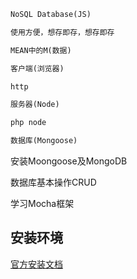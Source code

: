 

~~~html
NoSQL Database(JS)

使用方便，想存即存，想存即存

MEAN中的M(数据)
~~~



~~~html
客户端(浏览器)

http

服务器(Node)

php node

数据库(Mongoose)

~~~



安装Moongoose及MongoDB

数据库基本操作CRUD

学习Mocha框架



## 安装环境

[官方安装文档](https://docs.mongodb.com/manual/tutorial/install-mongodb-on-windows/#run-mongodb-from-cmd)

~~~html

~~~


